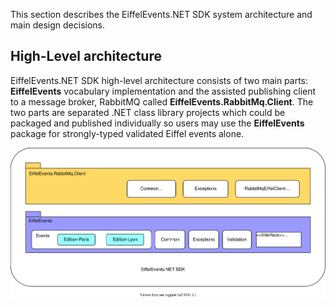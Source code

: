 This section describes the EiffelEvents.NET SDK system architecture and main design decisions.

## High-Level architecture

EiffelEvents.NET SDK high-level architecture consists of two main parts: **EiffelEvents** vocabulary implementation and the assisted publishing client to a message broker, RabbitMQ called **EiffelEvents.RabbitMq.Client**. The two parts are separated .NET class library projects which could be packaged and published individually so users may use the **EiffelEvents** package for strongly-typed validated Eiffel events alone. 



![](../images/sdk-structure.svg)
